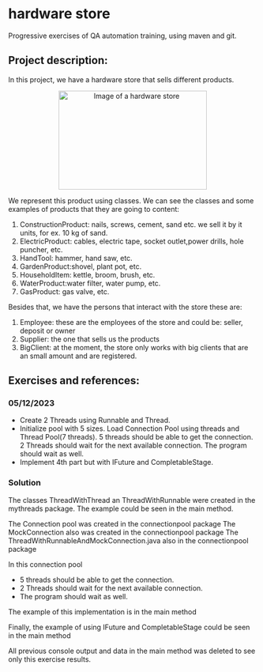 # hardware store
Progressive exercises of QA automation training, using maven and git.

## Project description:
In this project, we have a hardware store that sells different products.

<p align="center">
<img src="https://t4.ftcdn.net/jpg/03/39/67/57/360_F_339675724_zKIsiEcSss6x2KOXUfHMfBrK9b0qbYCQ.jpg" alt="Image of a hardware store" width="300" height="200">
</p>

We represent this product using classes.
We can see the classes and some examples of products that they are going to content:
1. ConstructionProduct: nails, screws, cement, sand etc. we sell it by it units, for ex.
   10 kg of sand.
2. ElectricProduct: cables, electric tape, socket outlet,power drills, hole puncher, etc.
3. HandTool: hammer, hand saw, etc.
4. GardenProduct:shovel, plant pot, etc.
5. HouseholdItem: kettle, broom, brush, etc.
6. WaterProduct:water filter, water pump, etc.
7. GasProduct: gas valve, etc.

Besides that, we have the persons that interact with the store these are:
1. Employee: these are the employees of the store and could be: seller, deposit or owner
2. Supplier: the one that sells us the products
3. BigClient: at the moment, the store only works with big clients that are an small amount and are registered.

## Exercises and references:

### 05/12/2023
* Create 2 Threads using Runnable and Thread.
* Initialize pool with 5 sizes.
  Load Connection Pool using threads and Thread Pool(7 threads).
  5 threads should be able to get the connection.
  2 Threads should wait for the next available connection.
  The program should wait as well.
* Implement 4th part but with IFuture and CompletableStage.

### Solution
The classes ThreadWithThread an ThreadWithRunnable were created in the mythreads package.
The example could be seen in the main method.

The Connection pool was created in the connectionpool package
The MockConnection also was created in the connectionpool package
The ThreadWithRunnableAndMockConnection.java also in the connectionpool package

In this connection pool 
* 5 threads should be able to get the connection.
* 2 Threads should wait for the next available connection.
* The program should wait as well.

The example of this implementation is in the main method

Finally, the example of using IFuture and CompletableStage could be seen in the main 
method

All previous console output and data in the main method was deleted 
to see only this exercise results.






